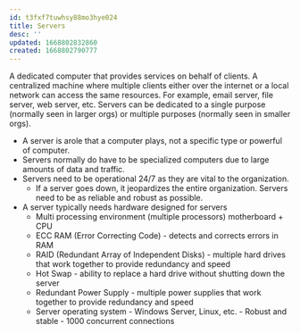 ```yaml
---
id: t3fxf7tuwhsy88mo3hye024
title: Servers
desc: ''
updated: 1668802832860
created: 1668802790777
---
```


A dedicated computer that provides services on behalf of clients. A centralized machine where multiple clients either over the internet or a local network can access the same resources. For example, email server, file server, web server, etc. Servers can be dedicated to a single purpose (normally seen in larger orgs) or multiple purposes (normally seen in smaller orgs).

- A server is arole that a computer plays, not a specific type or powerful of computer.
- Servers normally do have to be specialized computers due to large amounts of data and traffic. 
- Servers need to be operational 24/7 as they are vital to the organization. 
    - If a server goes down, it jeopardizes the entire organization. Servers need to be as reliable and robust as possible.
- A server typically needs hardware designed for servers
    - Multi processing environment (multiple processors) motherboard + CPU
    - ECC RAM (Error Correcting Code) - detects and corrects errors in RAM
    - RAID (Redundant Array of Independent Disks) - multiple hard drives that work together to provide redundancy and speed
    - Hot Swap - ability to replace a hard drive without shutting down the server
    - Redundant Power Supply - multiple power supplies that work together to provide redundancy and speed
    - Server operating system - Windows Server, Linux, etc. - Robust and stable - 1000 concurrent connections

